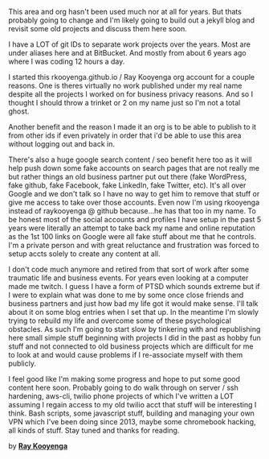 This area and org hasn't been used much nor at all for years. But thats probably going to change and I'm likely going to build out a jekyll blog and revisit some old projects and discuss them here soon.

I have a LOT of git IDs to separate work projects over the years. Most are under aliases here and at BitBucket. And mostly from about 6 years ago where I was coding 12 hours a day.

I started this rkooyenga.github.io / Ray Kooyenga org account for a couple reasons. One is theres virtually no work published under my real name despite all the projects I worked on for business privacy reasons. And so I thought I should throw a trinket or 2 on my name just so I'm not a total ghost.

Another benefit and the reason I made it an org is to be able to publish to it from other ids if even privately in order that i'd be able to use this area without logging out and back in.

There's also a huge google search content / seo benefit here too as it will help push down some fake accounts on search pages that are not really me but rather things an old business partner put out there (fake WordPress, fake github, fake Facebook, fake LinkedIn, fake Twitter, etc). It's all over Google and we don't talk so I have no way to get him to remove that stuff or give me access to take over those accounts. Even now I'm using rkooyenga instead of raykooyenga @ github because...he has that too in my name. To be honest most of the social accounts and profiles I have setup in the past 5 years were literally an attempt to take back my name and online reputation as the 1st 100 links on Google were all fake stuff about me that he controls. I'm a private person and with great reluctance and frustration was forced to setup accts solely to create any content at all. 

I don't code much anymore and retired from that sort of work after some traumatic life and business events. For years even looking at a computer made me twitch. I guess I have a form of PTSD which sounds extreme but if I were to explain what was done to me by some once close friends and business partners and just how bad my life got it would make sense. I'll talk about it on some blog entries when I set that up. In the meantime I'm slowly trying to rebuild my life and overcome some of these psychological obstacles. As such I'm going to start slow by tinkering with and republishing here small simple stuff beginning with projects I did in the past as hobby fun stuff and not connected to old business projects which are difficult for me to look at and would cause problems if I re-associate myself with them publicly.

I feel good like I'm making some progress and hope to put some good content here soon. Probably going to do walk through on server / ssh hardening, aws-cli, twilio phone projects of which I've written a LOT assuming I regain access to my old twilio acct that stuff will be interesting I think. Bash scripts, some javascript stuff, building and managing your own VPN which I've been doing since 2013, maybe some chromebook hacking, all kinds of stuff. Stay tuned and thanks for reading.

by [**Ray Kooyenga**](https://github.com/rkooyenga)
